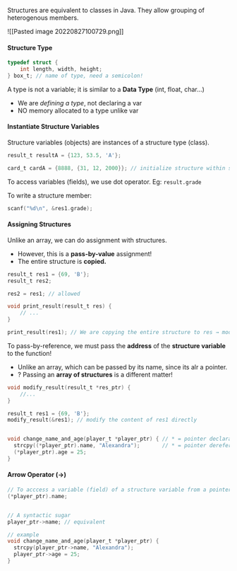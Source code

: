 Structures are equivalent to classes in Java. They allow grouping of heterogenous members.

![[Pasted image 20220827100729.png]]

#### Structure Type

```c
typedef struct {
	int length, width, height;
} box_t; // name of type, need a semicolon!
```

A type is not a variable; it is similar to a **Data Type** (int, float, char...)
- We are *defining a type*, not declaring a var
- NO memory allocated to a type unlike var

#### Instantiate Structure Variables

Structure variables (objects) are instances of a structure type (class).

```C
result_t resultA = {123, 53.5, 'A'};

card_t cardA = {8888, {31, 12, 2000}}; // initialize structure within structure
```

To access variables (fields), we use dot operator. Eg:  `result.grade`

To write a structure member:

```C
scanf("%d\n", &res1.grade);
```

#### Assigning Structures

Unlike an array, we can do assignment with structures.
- However, this is a **pass-by-value** assignment!
- The entire structure is **copied.**

```C
result_t res1 = {69, 'B'};
result_t res2;

res2 = res1; // allowed

void print_result(result_t res) {
	// ...
}

print_result(res1); // We are copying the entire structure to res → modifying res in the function has no effect on res1
```

To pass-by-reference, we must pass the **address** of the **structure variable** to the function!
- Unlike an array, which can be passed by its name, since its alr a pointer.
- ? Passing an **array of structures** is a different matter!

```c
void modify_result(result_t *res_ptr) {
	//... 
}

result_t res1 = {69, 'B'};
modify_result(&res1); // modify the content of res1 directly


void change_name_and_age(player_t *player_ptr) { // * = pointer declaration
  strcpy((*player_ptr).name, "Alexandra");       // * = pointer dereferencing
  (*player_ptr).age = 25;
}

```

#### Arrow Operator (→)

```C
// To acccess a variable (field) of a structure variable from a pointer:
(*player_ptr).name;


// A syntactic sugar
player_ptr->name; // equivalent

// example
void change_name_and_age(player_t *player_ptr) {
  strcpy(player_ptr->name, "Alexandra");
  player_ptr->age = 25;
}
```